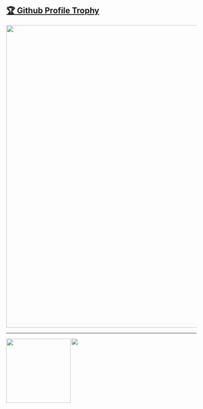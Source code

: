 <a href="https://github.com/aziz-78/github-profile-trophy"><h2>🏆 Github Profile Trophy</h2></a>
<a href="https://github.com/aziz-78/github-profile-trophy">
  <img width=800 src="https://github-profile-trophy.vercel.app/?username=aziz-78&column=10&theme=gruvbox&no-frame=true"/>
</a>

---

<div>
  <img height="170" align="left" src="https://github-readme-stats.vercel.app/api?username=aziz-78&count_private=true&include_all_commits=true" />
  <img src="https://github-readme-stats.vercel.app/api/top-langs/?username=aziz-78&layout=compact" />
</div>
